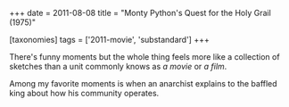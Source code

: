 +++
date = 2011-08-08
title = "Monty Python's Quest for the Holy Grail (1975)"

[taxonomies]
tags = ['2011-movie', 'substandard']
+++

There\'s funny moments but the whole thing feels more like a collection
of sketches than a unit commonly knows as *a movie* or *a film*.

Among my favorite moments is when an anarchist explains to the baffled
king about how his community operates.
